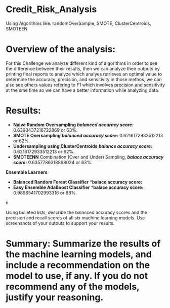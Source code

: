 # Credit_Risk_Analysis
Using Algorithms like: randomOverSample, SMOTE, ClusterCentroids, SMOTEEN

# Overview of the analysis:

For this Challenge we analyze different kind of algorithms in order to see the difference between their results, then we can analyze their outputs by printing final reports to analyze which analyes retrieves an optimal value to determine the accuracy, precision, and sensitivity in those methos, we can also see others values refering to F1 which involves precision and sensitivity at the sme time so we can have a better information while analyzing data.


# Results:

* **Naive Random Oversampling** ***balanced accuracy score:*** 0.6398437216722869 or 63%.
* **SMOTE Oversampling** ***balanced accuracy score:*** 0.6216172933512213 or 62%.
* **Undersampling using ClusterCentroids** ***balance accuracy score:*** 0.6216172933512213 or 62%.
* **SMOTEENN** Combination (Over and Under) Sampling, ***balace accuracy score:*** 0.6357786318898034 or 63%.

**Ensemble Learners**
* **Balanced Random Forest Classifier** ***balace accuracy score:**
* **Easy Ensemble AdaBoost Classifier** ***balace accuracy score:** 0.9896541702993316 or 98%.

n


Using bulleted lists, describe the balanced accuracy scores and the precision and recall scores of all six machine learning models. Use screenshots of your outputs to support your results.



# Summary: Summarize the results of the machine learning models, and include a recommendation on the model to use, if any. If you do not recommend any of the models, justify your reasoning.
